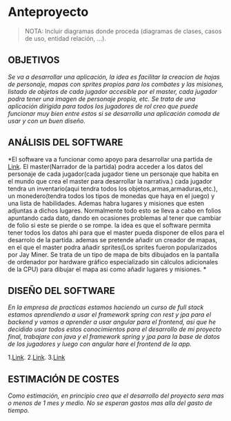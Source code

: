 # Anteproyecto

> NOTA: Incluir diagramas donde proceda (diagramas de clases, casos de uso, entidad relación, ...).

## OBJETIVOS

*Se va a desarrollar una aplicación, la idea es facilitar la creacion de hojas de personaje, mapas con sprites propios para los combates y las misiones, listado de objetos de cada jugador accesible por el master, cada jugador podra tener una imagen de personaje propia, etc. Se trata de una aplicación dirigida para todos los jugadores de rol creo que puede funcionar muy bien entre estos si se desarrolla una aplicación comoda de usar y con un buen diseño.* 

## ANÁLISIS DEL SOFTWARE

*El software va a funcionar como apoyo para desarrollar una partida de  [Link](https://es.wikipedia.org/wiki/Juego_de_rol "rol"). El master(Narrador de la partida) podra acceder a los datos del personaje de cada jugador(cada jugador tiene un personaje que habita en el mundo que crea el master para desarrollar la narrativa.) cada jugador tendra un inventario(aqui tendra todos los objetos,armas,armaduras,etc.), un monedero(tendra todos los tipos de monedas que haya en el juego) y una lista de habilidades. Ademas habra lugares y misiones que esten adjuntas a dichos lugares. Normalmente todo esto se lleva a cabo en folios apuntando cada dato, dando en ocasiones problemas al tener que cambiar de folio si este se pierde o se rompe. la idea es que el software permita tener todos los datos ahi para que el master pueda disponer de ellos para el desarrolo de la partida. ademas se pretende añadir un creador de mapas, en el que el master podra añadir sprites(Los sprites fueron popularizados por Jay Miner. Se trata de un tipo de mapa de bits dibujados en la pantalla de ordenador por hardware gráfico especializado sin cálculos adicionales de la CPU) para dibujar el mapa asi como añadir lugares y misiones. * 


## DISEÑO DEL SOFTWARE

*En la empresa de practicas estamos haciendo un curso de full stack estamos aprendiendo a usar el framework spring con rest y jpa para el backend y vamos a aprender a usar angular para el frontend, asi que he decidido usar todos estos conocimientos para el desarrollo de mi proyecto final, trabajare con java y el framework spring y jpa para la base de datos de los jugadores y luego con angular hare el frontend de la app.*

1.[Link](https://spring.io "Spring boot").
2.[Link](https://angular.io "Angular").
3.[Link](https://www.arquitecturajava.com/ejemplo-de-jpa/ "JPA")


## ESTIMACIÓN DE COSTES

*Como estimación, en principio creo que el desarrollo del proyecto sera mas o menos de 1 mes y medio. No se esperan gastos mas alla del gasto de tiempo.*

